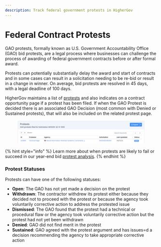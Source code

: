 ```yaml
---
description: Track federal government protests in HigherGov
---
```


# Federal Contract Protests

GAO protests, formally known as U.S. Government Accountability Office (GAO) bid protests, are a legal process where businesses can challenge the process of awarding of federal government contracts before or after formal award.

Protests can potentially substantially delay the award and start of contracts and in some cases can result in a solicitation needing to be re-bid or result in a change in winner.  On average, bid protests are resolved in 45 days, with a legal deadline of 100 days. &#x20;

HigherGov maintains a list of [protests](https://www.highergov.com/protest/) and also indicates on a contract opportunity page if a protest has been filed.  If when the GAO Protest is decided there is an associated GAO Decision (most common with Denied or Sustained protests), that will also be included on the related protest page. &#x20;

<figure><img src="../.gitbook/assets/image (17).png" alt=""><figcaption></figcaption></figure>

{% hint style="info" %}
Learn more about when protests are likely to fail or succeed in our year-end bid [protest analysis](https://www.highergov.com/news/gao-protest-analysis-2022/). &#x20;
{% endhint %}

### Protest Statuses

Protests can have one of the following statuses:

* **Open**: The GAO has not yet made a decision on the protest
* **Withdrawn**: The contractor withdrew its protest either because they decided not to proceed with the protest or because the agency took voluntarily corrective action to address the protested issue
* **Dismissed**: The GAO found that the protest had a technical or procedural flaw or the agency took voluntarily corrective action but the protest had not yet been withdrawn&#x20;
* **Denied**: GAO did not find merit in the protest
* **Sustained**: GAO agreed with the protest argument and has issues=d a decision recommending the agency to take appropriate corrective action
